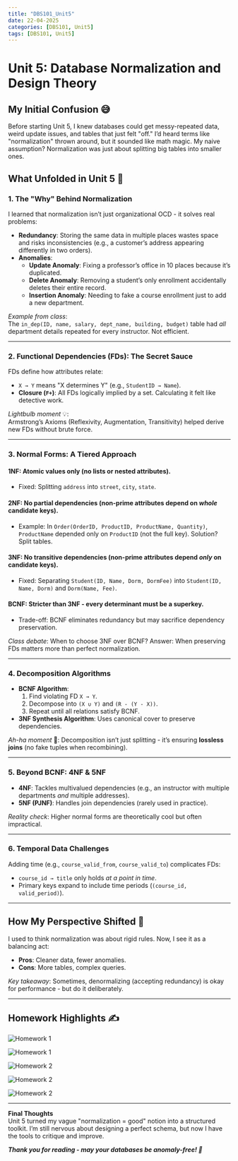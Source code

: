 ```yaml
---
title: "DBS101_Unit5"
date: 22-04-2025  
categories: [DBS101, Unit5]  
tags: [DBS101, Unit5]  
---
```


# Unit 5: Database Normalization and Design Theory  

## My Initial Confusion 😅 

Before starting Unit 5, I knew databases could get messy-repeated data, weird update issues, and tables that just felt "off." I’d heard terms like "normalization" thrown around, but it sounded like math magic. My naive assumption? Normalization was just about splitting big tables into smaller ones.  

## What Unfolded in Unit 5 🧠  

### 1. **The "Why" Behind Normalization**  
I learned that normalization isn’t just organizational OCD - it solves real problems:  
- **Redundancy**: Storing the same data in multiple places wastes space and risks inconsistencies (e.g., a customer’s address appearing differently in two orders).  
- **Anomalies**:  
  - **Update Anomaly**: Fixing a professor’s office in 10 places because it’s duplicated.  
  - **Delete Anomaly**: Removing a student’s only enrollment accidentally deletes their entire record.  
  - **Insertion Anomaly**: Needing to fake a course enrollment just to add a new department.  

*Example from class*:  
The `in_dep(ID, name, salary, dept_name, building, budget)` table had *all* department details repeated for every instructor. Not efficient.

---

### 2. **Functional Dependencies (FDs): The Secret Sauce**  
FDs define how attributes relate:  
- `X → Y` means "X determines Y" (e.g., `StudentID → Name`).  
- **Closure (`F+`)**: All FDs logically implied by a set. Calculating it felt like detective work. 

*Lightbulb moment* 💡:  
Armstrong’s Axioms (Reflexivity, Augmentation, Transitivity) helped derive new FDs without brute force.  

---

### 3. **Normal Forms: A Tiered Approach**  
#### **1NF**: Atomic values only (no lists or nested attributes).  
- Fixed: Splitting `address` into `street`, `city`, `state`.  

#### **2NF**: No partial dependencies (non-prime attributes depend on *whole* candidate keys).  
- Example: In `Order(OrderID, ProductID, ProductName, Quantity)`, `ProductName` depended only on `ProductID` (not the full key). Solution? Split tables.  

#### **3NF**: No transitive dependencies (non-prime attributes depend *only* on candidate keys).  
- Fixed: Separating `Student(ID, Name, Dorm, DormFee)` into `Student(ID, Name, Dorm)` and `Dorm(Name, Fee)`.  

#### **BCNF**: Stricter than 3NF - every determinant must be a superkey.  
- Trade-off: BCNF eliminates redundancy but may sacrifice dependency preservation.  

*Class debate*: When to choose 3NF over BCNF? Answer: When preserving FDs matters more than perfect normalization.  

---

### 4. **Decomposition Algorithms**  
- **BCNF Algorithm**:  
  1. Find violating FD `X → Y`.  
  2. Decompose into `(X ∪ Y)` and `(R - (Y - X))`.  
  3. Repeat until all relations satisfy BCNF.  
- **3NF Synthesis Algorithm**: Uses canonical cover to preserve dependencies.  

*Ah-ha moment* 🤯: Decomposition isn’t just splitting - it’s ensuring **lossless joins** (no fake tuples when recombining).  

---

### 5. **Beyond BCNF: 4NF & 5NF**  
- **4NF**: Tackles multivalued dependencies (e.g., an instructor with multiple departments *and* multiple addresses).  
- **5NF (PJNF)**: Handles join dependencies (rarely used in practice).  

*Reality check*: Higher normal forms are theoretically cool but often impractical.  

---

### 6. **Temporal Data Challenges**  
Adding time (e.g., `course_valid_from`, `course_valid_to`) complicates FDs:  
- `course_id → title` only holds *at a point in time*.  
- Primary keys expand to include time periods (`(course_id, valid_period)`).  

---

## How My Perspective Shifted 🔄  
I used to think normalization was about rigid rules. Now, I see it as a balancing act:  
- **Pros**: Cleaner data, fewer anomalies.  
- **Cons**: More tables, complex queries.  

*Key takeaway*: Sometimes, denormalizing (accepting redundancy) is okay for performance - but do it deliberately.  

---

## Homework Highlights ✍️  

![Homework 1](/assets/unit5/hw1.jpg)

![Homework 1](/assets/unit5/hw1_1.jpg)

![Homework 2](/assets/unit5/hw2.jpg)

![Homework 2](/assets/unit5/hw2_1.jpg)

![Homework 2](/assets/unit5/hw2_2.jpg) 

---

**Final Thoughts**  
Unit 5 turned my vague "normalization = good" notion into a structured toolkit. I’m still nervous about designing a perfect schema, but now I have the tools to critique and improve.

***Thank you for reading - may your databases be anomaly-free! 🎉***  